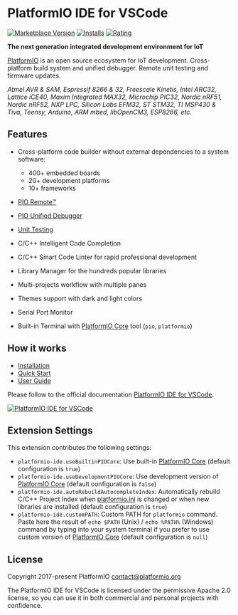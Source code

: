 # PlatformIO IDE for VSCode

[![Marketplace Version](https://vsmarketplacebadge.apphb.com/version-short/platformio.platformio-ide.svg)](https://marketplace.visualstudio.com/items?itemName=platformio.platformio-ide) [![Installs](https://vsmarketplacebadge.apphb.com/installs-short/platformio.platformio-ide.svg)](https://marketplace.visualstudio.com/items?itemName=platformio.platformio-ide) [![Rating](https://vsmarketplacebadge.apphb.com/rating-short/platformio.platformio-ide.svg)](https://marketplace.visualstudio.com/items?itemName=platformio.platformio-ide)

**The next generation integrated development environment for IoT**

[PlatformIO](http://platformio.org) is an open source ecosystem for IoT development.
Cross-platform build system and unified debugger. Remote unit testing and firmware updates.

*Atmel AVR & SAM, Espressif 8266 & 32, Freescale Kinetis, Intel ARC32, Lattice iCE40,
Maxim Integrated MAX32, Microchip PIC32, Nordic nRF51, Nordic nRF52, NXP LPC, Silicon Labs EFM32, ST STM32,
TI MSP430 & Tiva, Teensy, Arduino, ARM mbed, libOpenCM3, ESP8266, etc.*

## Features

* Cross-platform code builder without external dependencies to a system software:

    - 400+ embedded boards
    - 20+ development platforms
    - 10+ frameworks

* [PIO Remote™](http://docs.platformio.org/page/plus/pio-remote.html)
* [PIO Unified Debugger](http://docs.platformio.org/page/plus/debugging.html)
* [Unit Testing](http://docs.platformio.org/page/plus/unit-testing.html)
* C/C++ Intelligent Code Completion
* C/C++ Smart Code Linter for rapid professional development
* Library Manager for the hundreds popular libraries
* Multi-projects workflow with multiple panes
* Themes support with dark and light colors
* Serial Port Monitor
* Built-in Terminal with [PlatformIO Core](http://docs.platformio.org/page/core.html) tool (``pio``, ``platformio``)

## How it works

* [Installation](http://docs.platformio.org/page/ide/vscode.html#installation)
* [Quick Start](http://docs.platformio.org/page/ide/vscode.html#quick-start)
* [User Guide](http://docs.platformio.org/page/ide/vscode.html#user-quide)

Please follow to the official documentation [PlatformIO IDE for VSCode](http://docs.platformio.org/page/ide/vscode.html).

[![PlatformIO IDE for VSCode](https://raw.githubusercontent.com/platformio/platformio-docs/develop/_static/ide/vscode/platformio-ide-vscode.png)](http://platformio.org/platformio-ide)

## Extension Settings

This extension contributes the following settings:

* `platformio-ide.useBuiltinPIOCore`: Use built-in [PlatformIO Core](http://docs.platformio.org/page/core.html) (default configuration is `true`)
* `platformio-ide.useDevelopmentPIOCore`: Use development version of [PlatformIO Core](http://docs.platformio.org/page/core.html) (default configuration is `false`)
* `platformio-ide.autoRebuildAutocompleteIndex`: Automatically rebuild C/C++ Project Index when [platformio.ini](http://docs.platformio.org/page/projectconf.html) is changed or when new libraries are installed (default configuration is `true`)
* `platformio-ide.customPATH`: Custom PATH for `platformio` command. Paste here the result of `echo $PATH` (Unix) / `echo %PATH%` (Windows) command by typing into your system terminal if you prefer to use custom version of [PlatformIO Core](http://docs.platformio.org/page/core.html) (default configuration is `null`)

## License

Copyright 2017-present PlatformIO <contact@platformio.org>

The PlatformIO IDE for VSCode is licensed under the permissive Apache 2.0 license,
so you can use it in both commercial and personal projects with confidence.
